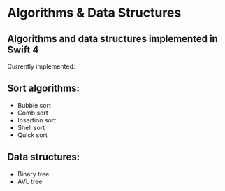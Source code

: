 # Algorithms & Data Structures
Algorithms and data structures implemented in Swift 4 
---
Currently implemented:
## Sort algorithms:
- Bubble sort
- Comb sort
- Insertion sort
- Shell sort
- Quick sort
## Data structures:
- Binary tree
- AVL tree
